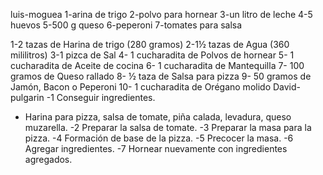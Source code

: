  luis-moguea
1-arina de trigo
2-polvo para hornear 
3-un litro de leche 
4-5 huevos 
5-500 g queso
6-peperoni
7-tomates para salsa



1-2 tazas de Harina de trigo (280 gramos)
2-1½ tazas de Agua (360 mililitros)
3-1 pizca de Sal
4- 1 cucharadita de Polvos de hornear
5- 1 cucharadita de Aceite de cocina
6- 1 cucharadita de Mantequilla
7- 100 gramos de Queso rallado
8- ½ taza de Salsa para pizza
9- 50 gramos de Jamón, Bacon o Peperoni
10- 1 cucharadita de Orégano molido
 David-pulgarin
-1 Conseguir ingredientes.
* Harina para pizza, salsa de tomate, piña calada, levadura, queso muzarella. 
-2 Preparar la salsa de tomate.
-3 Preparar la masa para la pizza.
-4 Formación de base de la pizza.
-5 Precocer la masa.
-6 Agregar ingredientes.
-7 Hornear nuevamente con ingredientes agregados.
